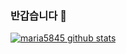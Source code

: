 ### 반갑습니다 👋

<!--
**maria5845/maria5845** is a ✨ _special_ ✨ repository because its `README.md` (this file) appears on your GitHub profile.

Here are some ideas to get you started:

- 🔭 I’m currently working on ...
- 🌱 I’m currently learning ...
- 👯 I’m looking to collaborate on ...
- 🤔 I’m looking for help with ...
- 💬 Ask me about ...
- 📫 How to reach me: ...
- 😄 Pronouns: ...
- ⚡ Fun fact: ...
-->
[![maria5845 github stats](https://github-readme-stats.vercel.app/api?username=maria5845&show_icons=true&theme=radical)](https://github.com/anuraghazra/github-readme-stats)
